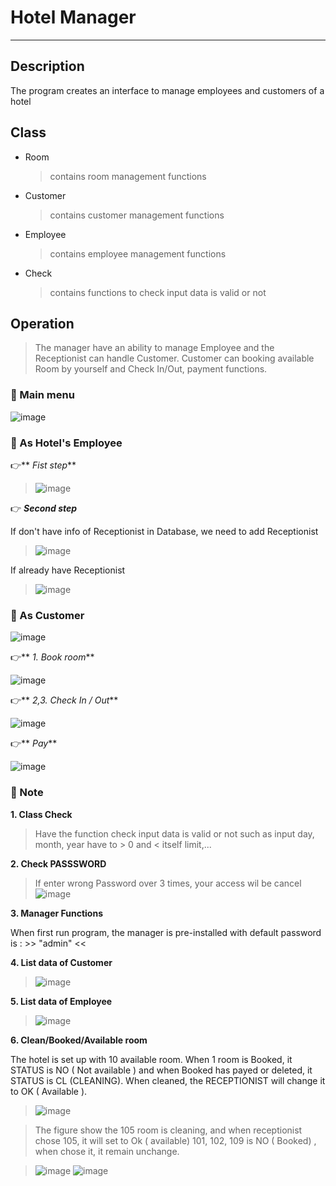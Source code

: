 # Hotel Manager
-------------------------------------------------------------
## Description
The program creates an interface to manage employees and customers of a hotel

## Class

- Room
  > contains room management functions
- Customer
  > contains customer management functions
- Employee
  > contains employee management functions
- Check
  > contains functions to check input data is valid or not


## Operation

> The manager have an ability to manage Employee and the Receptionist can handle Customer. Customer can booking available Room by yourself and Check In/Out, payment functions. 

### 🔸 Main menu

   ![image](https://github.com/KhaNguyen-UTE/Embedded_Interview/assets/84505849/dccd82f9-661f-472d-ab65-a6344f0484d8)

### 🔸 As Hotel's Employee

👉** _Fist step_**

>  ![image](https://github.com/KhaNguyen-UTE/Embedded_Interview/assets/84505849/4e326f55-2ca5-4410-9d92-e33b17d79ee7)

👉 **_Second step_**

If don't have info of Receptionist in Database, we need to add Receptionist
> ![image](https://github.com/KhaNguyen-UTE/Embedded_Interview/assets/84505849/d1811306-8c9c-48c7-b801-600f870433c5)

If already have Receptionist
> ![image](https://github.com/KhaNguyen-UTE/Embedded_Interview/assets/84505849/b2cf414c-0896-4d69-8e65-7a9e12ec2337)

### 🔸 As Customer

![image](https://github.com/KhaNguyen-UTE/Embedded_Interview/assets/84505849/c37bf5c1-8e46-4495-8dbe-87af70c2b0f2)

👉** _1. Book room_**

![image](https://github.com/KhaNguyen-UTE/Embedded_Interview/assets/84505849/2b96851c-e73e-451d-9fd0-2ccba65d3bd1)

👉** _2,3. Check In / Out_**

![image](https://github.com/KhaNguyen-UTE/Embedded_Interview/assets/84505849/8a6f7b97-c9bf-4b46-a375-9629e2a41e4e)

👉** _Pay_**

![image](https://github.com/KhaNguyen-UTE/Embedded_Interview/assets/84505849/9b7f048e-8d13-46de-9363-2101995abcc6)

### 🔸 Note

**1. Class Check**

 > Have the function check input data is valid or not such as input day, month, year have to > 0 and < itself limit,...

**2. Check PASSSWORD**

> If enter wrong Password over 3 times, your access wil be cancel
![image](https://github.com/KhaNguyen-UTE/Embedded_Interview/assets/84505849/824d3e3f-3218-4dfa-baef-4716a154ad0d)

**3. Manager Functions**

When first run program, the manager is pre-installed with default password is :  >> "admin" <<

**4. List data of Customer**

> ![image](https://github.com/KhaNguyen-UTE/Embedded_Interview/assets/84505849/cec8d544-0f2b-4167-87a8-e485b858efe9)

**5. List data of Employee**

> ![image](https://github.com/KhaNguyen-UTE/Embedded_Interview/assets/84505849/d60f58d0-e2da-4796-b007-7d64d8ceebfd)

**6. Clean/Booked/Available room**

The hotel is set up with 10 available room. When 1 room is Booked, it STATUS is NO ( Not available ) and when Booked has payed or deleted, it STATUS is CL (CLEANING). When cleaned, the RECEPTIONIST will change it to OK ( Available ).

> ![image](https://github.com/KhaNguyen-UTE/Embedded_Interview/assets/84505849/e0385179-a384-4176-bf37-9ff7bfffe6d4)

> The figure show the 105 room is cleaning, and when receptionist chose 105, it will set to Ok ( available)
> 101, 102, 109 is NO ( Booked) , when chose it, it remain unchange.

> ![image](https://github.com/KhaNguyen-UTE/Embedded_Interview/assets/84505849/9b1c9d1b-4412-4b48-bf43-2411bb1fcbba)
> ![image](https://github.com/KhaNguyen-UTE/Embedded_Interview/assets/84505849/58d0dfe2-838f-4fd2-8d49-730d36e70704)











